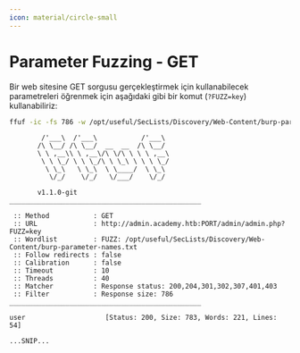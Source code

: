 ```yaml
---
icon: material/circle-small
---
```


# Parameter Fuzzing - GET

Bir web sitesine GET sorgusu gerçekleştirmek için kullanabilecek parametreleri öğrenmek için aşağıdaki gibi bir komut (`?FUZZ=key`) kullanabiliriz:

```bash
ffuf -ic -fs 786 -w /opt/useful/SecLists/Discovery/Web-Content/burp-parameter-names.txt:FUZZ -u 'http://admin.academy.htb:PORT/admin/admin.php?FUZZ=key'
```

```text title="Output"
        /'___\  /'___\           /'___\
       /\ \__/ /\ \__/  __  __  /\ \__/
       \ \ ,__\\ \ ,__\/\ \/\ \ \ \ ,__\
        \ \ \_/ \ \ \_/\ \ \_\ \ \ \ \_/
         \ \_\   \ \_\  \ \____/  \ \_\
          \/_/    \/_/   \/___/    \/_/

       v1.1.0-git
________________________________________________

 :: Method           : GET
 :: URL              : http://admin.academy.htb:PORT/admin/admin.php?FUZZ=key
 :: Wordlist         : FUZZ: /opt/useful/SecLists/Discovery/Web-Content/burp-parameter-names.txt
 :: Follow redirects : false
 :: Calibration      : false
 :: Timeout          : 10
 :: Threads          : 40
 :: Matcher          : Response status: 200,204,301,302,307,401,403
 :: Filter           : Response size: 786
________________________________________________

user                    [Status: 200, Size: 783, Words: 221, Lines: 54]

...SNIP...
```

